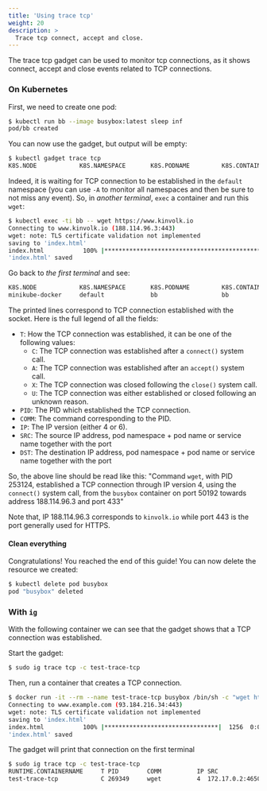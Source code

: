 ```yaml
---
title: 'Using trace tcp'
weight: 20
description: >
  Trace tcp connect, accept and close.
---
```


The trace tcp gadget can be used to monitor tcp connections, as it shows
connect, accept and close events related to TCP connections.

### On Kubernetes

First, we need to create one pod:

```bash
$ kubectl run bb --image busybox:latest sleep inf
pod/bb created
```

You can now use the gadget, but output will be empty:

```bash
$ kubectl gadget trace tcp
K8S.NODE            K8S.NAMESPACE       K8S.PODNAME         K8S.CONTAINERNAME   T PID        COMM       IP SRC                DST
```

Indeed, it is waiting for TCP connection to be established in the `default` namespace (you can use `-A` to monitor all namespaces and then be sure to not miss any event).
So, in *another terminal*, `exec` a container and run this `wget`:

```bash
$ kubectl exec -ti bb -- wget https://www.kinvolk.io
Connecting to www.kinvolk.io (188.114.96.3:443)
wget: note: TLS certificate validation not implemented
saving to 'index.html'
index.html           100% |************************************************************************************************| 47748  0:00:00 ETA
'index.html' saved

```

Go back to *the first terminal* and see:

```bash
K8S.NODE            K8S.NAMESPACE       K8S.PODNAME         K8S.CONTAINERNAME   T PID        COMM       IP SRC                DST
minikube-docker     default             bb                  bb                  C 253124     wget       4  p/default/bb:50192 o/188.114.96.3:443
```

The printed lines correspond to TCP connection established with the socket.
Here is the full legend of all the fields:

* `T`: How the TCP connection was established, it can be one of the following values:
	* `C`: The TCP connection was established after a `connect()` system call.
	* `A`: The TCP connection was established after an `accept()` system call.
	* `X`: The TCP connection was closed following the `close()` system call.
	* `U`: The TCP connection was either established or closed following an unknown reason.
* `PID`: The PID which established the TCP connection.
* `COMM`: The command corresponding to the PID.
* `IP`: The IP version (either 4 or 6).
* `SRC`: The source IP address, pod namespace + pod name or service name together with the port
* `DST`: The destination IP address, pod namespace + pod name or service name together with the port

So, the above line should be read like this: "Command `wget`, with PID 253124, established a TCP connection through IP version 4, using the `connect()` system call, from the `busybox` container on port 50192 towards address 188.114.96.3 and port 433"

Note that, IP 188.114.96.3 corresponds to `kinvolk.io` while port 443 is the port generally used for HTTPS.

#### Clean everything

Congratulations! You reached the end of this guide!
You can now delete the resource we created:

```bash
$ kubectl delete pod busybox
pod "busybox" deleted
```

### With `ig`

With the following container we can see that the gadget shows that a
TCP connection was established.

Start the gadget:

```bash
$ sudo ig trace tcp -c test-trace-tcp
```

Then, run a container that creates a TCP connection.

```bash
$ docker run -it --rm --name test-trace-tcp busybox /bin/sh -c "wget https://www.example.com"
Connecting to www.example.com (93.184.216.34:443)
wget: note: TLS certificate validation not implemented
saving to 'index.html'
index.html           100% |********************************|  1256  0:00:00 ETA
'index.html' saved
```

The gadget will print that connection on the first terminal

```bash
$ sudo ig trace tcp -c test-trace-tcp
RUNTIME.CONTAINERNAME     T PID        COMM          IP SRC                      DST
test-trace-tcp            C 269349     wget          4  172.17.0.2:46502         93.184.216.34:443
```
